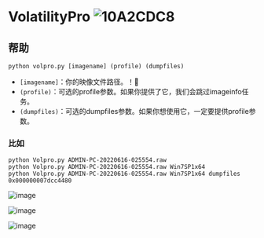 # VolatilityPro ![10A2CDC8](https://github.com/Tokeii0/VolatilityPro/assets/111427585/cb6d8b58-2923-4147-9ac7-9491678af765)

## 帮助 

```shell
python volpro.py [imagename] (profile) (dumpfiles)
```
- `[imagename]`：你的映像文件路径。！📁
- `(profile)`：可选的profile参数。如果你提供了它，我们会跳过imageinfo任务。
- `(dumpfiles)`：可选的dumpfiles参数。如果你想使用它，一定要提供profile参数。

### 比如
```shell
python Volpro.py ADMIN-PC-20220616-025554.raw
python Volpro.py ADMIN-PC-20220616-025554.raw Win7SP1x64
python Volpro.py ADMIN-PC-20220616-025554.raw Win7SP1x64 dumpfiles 0x000000007dcc4480
```

![image](https://github.com/Tokeii0/VolatilityPro/assets/111427585/d6917be9-6011-4e16-8d44-1d402e3131ab)

![image](https://github.com/Tokeii0/VolatilityPro/assets/111427585/a45582c1-c35f-4639-b133-5cff5f4e5c14)

![image](https://github.com/Tokeii0/VolatilityPro/assets/111427585/7bac9eb3-312e-4732-9d6c-6707cf869f97)
